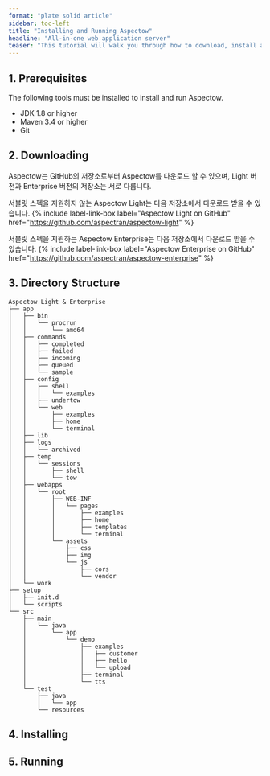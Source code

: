 ```yaml
---
format: "plate solid article"
sidebar: toc-left
title: "Installing and Running Aspectow"
headline: "All-in-one web application server"
teaser: "This tutorial will walk you through how to download, install and run Aspectow – an all-in-one web application server based on Aspectran."
---
```


## 1. Prerequisites

The following tools must be installed to install and run Aspectow.

* JDK 1.8 or higher
* Maven 3.4 or higher
* Git

## 2. Downloading

Aspectow는 GitHub의 저장소로부터 Aspectow를 다운로드 할 수 있으며,
Light 버전과 Enterprise 버전의 저장소는 서로 다릅니다.

서블릿 스펙을 지원하지 않는 Aspectow Light는 다음 저장소에서 다운로드 받을 수 있습니다.
{% include label-link-box label="Aspectow Light on GitHub" href="https://github.com/aspectran/aspectow-light" %}

서블릿 스펙을 지원하는 Aspectow Enterprise는 다음 저장소에서 다운로드 받을 수 있습니다.
{% include label-link-box label="Aspectow Enterprise on GitHub" href="https://github.com/aspectran/aspectow-enterprise" %}

## 3. Directory Structure

```text
Aspectow Light & Enterprise
├── app
│   ├── bin
│   │   └── procrun
│   │       └── amd64
│   ├── commands
│   │   ├── completed
│   │   ├── failed
│   │   ├── incoming
│   │   ├── queued
│   │   └── sample
│   ├── config
│   │   ├── shell
│   │   │   └── examples
│   │   ├── undertow
│   │   └── web
│   │       ├── examples
│   │       ├── home
│   │       └── terminal
│   ├── lib
│   ├── logs
│   │   └── archived
│   ├── temp
│   │   └── sessions
│   │       ├── shell
│   │       └── tow
│   ├── webapps
│   │   └── root
│   │       ├── WEB-INF
│   │       │   └── pages
│   │       │       ├── examples
│   │       │       ├── home
│   │       │       ├── templates
│   │       │       └── terminal
│   │       └── assets
│   │           ├── css
│   │           ├── img
│   │           └── js
│   │               ├── cors
│   │               └── vendor
│   └── work
├── setup
│   ├── init.d
│   └── scripts
└── src
    ├── main
    │   └── java
    │       └── app
    │           └── demo
    │               ├── examples
    │               │   ├── customer
    │               │   ├── hello
    │               │   └── upload
    │               ├── terminal
    │               └── tts
    └── test
        ├── java
        │   └── app
        └── resources
```

## 4. Installing

## 5. Running
